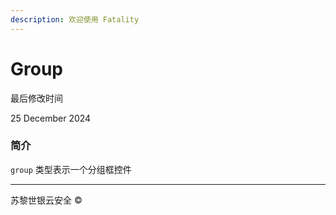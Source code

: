 ```yaml
---
description: 欢迎使用 Fatality
---
```


# Group

最后修改时间

25 December 2024

### 简介

`group` 类型表示一个分组框控件

***

苏黎世银云安全 ©
